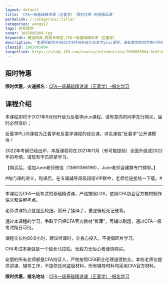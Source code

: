 ```yaml
---
layout: default
title: 'CFA一级基础精讲课（正着学）-限时优惠-网易精品课'
permalink: /:categories/:title/
categories: wangyi2
tags: 网易提供
cover: 1005085004.jpg
keywords: 精选网课,网易云课堂,CFA一级基础精讲课（正着学）
description: '本课程即将于2021年9月份升级为反着学plus课程，请有意向的同学先行购买，届时必然涨价；反着学PLUS课程为正着学和'
classid: 1005085004
targetlink: https://study.163.com/course/introduction/1005085004.htm?share=1&shareId=1025206652&utm_campaign=share&utm_medium=iphoneShare&utm_source=&utm_u=1025206652
---
```


## 限时特惠

**限时优惠，火速报名**：[CFA一级基础精讲课（正着学）-报名学习](https://study.163.com/course/introduction/1005085004.htm?share=1&shareId=1025206652&utm_campaign=share&utm_medium=iphoneShare&utm_source=&utm_u=1025206652)

## 课程介绍

本课程即将于2021年9月份升级为反着学plus课程，请有意向的同学先行购买，届时必然涨价；

反着学PLUS课程为正着学和反着学课程的综合课，详见课程“反着学”公开课模块！

2022年考纲已经出炉，本版课程将在2021年11月（有可能提前）全面升级成2022年的考纲，请现有学员抓紧学习。

【购买后，请加June老师微信（13661366196），June老师会建群专门辅导。】

#每门课的讲义，购课后，在专属辅导超级超级VIP群中，老师给链接统一下载。#

-------------------------------------------------------------

本课程为CFA一级考试的基础精讲课，严格按照LOS，依照CFA协会官方教材制作讲义和讲解考点。

老师讲课特点就是比较细，掰开了揉碎了，重逻辑轻死记硬背。

通过本课程的学习，争取早日把CFA官方教材“看薄”，再辅以刷题，通过CFA一级考试指日可待。

课程全长约80.6小时，建议听课时，全身心投入，不提倡碎片学习。

CFA考试本身就是一个超长马拉松，无毅力无恒心者谨慎购买。

安朋的所有老师都是CFA持证人，严格按照CFA职业伦理道德执业。本校老师仅提供讲课、辅导工作，不提供任何盗版材料，所有辅导材料均采用CFA官方材料。

**限时优惠，报名地址**：[CFA一级基础精讲课（正着学）-报名学习](https://study.163.com/course/introduction/1005085004.htm?share=1&shareId=1025206652&utm_campaign=share&utm_medium=iphoneShare&utm_source=&utm_u=1025206652)

